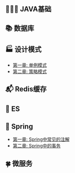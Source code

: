 ## 🧑🏻‍💻 JAVA基础

## 📚 数据库

## 🏭 设计模式

- [第一章: 单例模式](/md/idea-plugin/设计模式/2022-03-08-单例模式.md)
- [第二章: 策略模式](/md/idea-plugin/设计模式/2022-03-08-策略模式.md)

## 📬 Redis缓存

## 💼 ES

## 🌿 Spring

- [第一章: Spring中常见的注解]( /md/idea-plugin/spring/2022-03-06-Spring中常见注解.md )
- [第二章: Spring中的事务](/md/idea-plugin/spring/2022-03-06-Spring中事务问题.md)

## 🍀 微服务